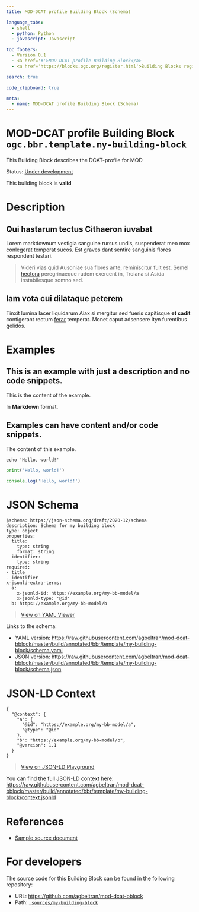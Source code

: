 ```yaml
---
title: MOD-DCAT profile Building Block (Schema)

language_tabs:
  - shell
  - python: Python
  - javascript: Javascript

toc_footers:
  - Version 0.1
  - <a href='#'>MOD-DCAT profile Building Block</a>
  - <a href='https://blocks.ogc.org/register.html'>Building Blocks register</a>

search: true

code_clipboard: true

meta:
  - name: MOD-DCAT profile Building Block (Schema)
---
```



# MOD-DCAT profile Building Block `ogc.bbr.template.my-building-block`

This Building Block describes the DCAT-profile for MOD

<p class="status">
    <span data-rainbow-uri="http://www.opengis.net/def/status">Status</span>:
    <a href="http://www.opengis.net/def/status/under-development" target="_blank" data-rainbow-uri>Under development</a>
</p>

<aside class="success">
This building block is <strong>valid</strong>
</aside>

# Description

## Qui hastarum tectus Cithaeron iuvabat

Lorem markdownum vestigia sanguine rursus undis, suspenderat meo mox conlegerat
temperat sucos. Est graves dant sentire sanguinis flores respondent testari.

> Videri vias quid Ausoniae sua flores ante, reminiscitur fuit est. Semel
> [hectora](http://silvaque.org/) peregrinaeque rudem exercent in, Troiana si
> Asida instabilesque somno sed.

## Iam vota cui dilataque peterem

Tinxit lumina lacer liquidarum Aiax si mergitur sed fueris capitisque **et
cadit** contigerant rectum [ferar](http://prosternit.com/quoque.html) temperat.
Monet caput adsensere Ityn furentibus gelidos.
# Examples

## This is an example with just a description and no code snippets.

This is the content of the example.

In **Markdown** format.


## Examples can have content and/or code snippets.

The content of this example. 



```shell
echo 'Hello, world!'
```



```python
print('Hello, world!')
```



```javascript
console.log('Hello, world!')
```


# JSON Schema

```yaml--schema
$schema: https://json-schema.org/draft/2020-12/schema
description: Schema for my building block
type: object
properties:
  title:
    type: string
    format: string
  identifier:
    type: string
required:
- title
- identifier
x-jsonld-extra-terms:
  a:
    x-jsonld-id: https://example.org/my-bb-model/a
    x-jsonld-type: '@id'
  b: https://example.org/my-bb-model/b

```

> <a target="_blank" href="https://avillar.github.io/TreedocViewer/?dataParser=yaml&amp;dataUrl=https%3A%2F%2Fraw.githubusercontent.com%2Fagbeltran%2Fmod-dcat-bblock%2Fmaster%2Fbuild%2Fannotated%2Fbbr%2Ftemplate%2Fmy-building-block%2Fschema.yaml&amp;expand=2&amp;option=%7B%22showTable%22%3A+false%7D">View on YAML Viewer</a>

Links to the schema:

* YAML version: <a href="https://raw.githubusercontent.com/agbeltran/mod-dcat-bblock/master/build/annotated/bbr/template/my-building-block/schema.yaml" target="_blank">https://raw.githubusercontent.com/agbeltran/mod-dcat-bblock/master/build/annotated/bbr/template/my-building-block/schema.yaml</a>
* JSON version: <a href="https://raw.githubusercontent.com/agbeltran/mod-dcat-bblock/master/build/annotated/bbr/template/my-building-block/schema.json" target="_blank">https://raw.githubusercontent.com/agbeltran/mod-dcat-bblock/master/build/annotated/bbr/template/my-building-block/schema.json</a>


# JSON-LD Context

```json--ldContext
{
  "@context": {
    "a": {
      "@id": "https://example.org/my-bb-model/a",
      "@type": "@id"
    },
    "b": "https://example.org/my-bb-model/b",
    "@version": 1.1
  }
}
```

> <a target="_blank" href="https://json-ld.org/playground/#json-ld=https%3A%2F%2Fraw.githubusercontent.com%2Fagbeltran%2Fmod-dcat-bblock%2Fmaster%2Fbuild%2Fannotated%2Fbbr%2Ftemplate%2Fmy-building-block%2Fcontext.jsonld">View on JSON-LD Playground</a>

You can find the full JSON-LD context here:
<a href="https://raw.githubusercontent.com/agbeltran/mod-dcat-bblock/master/build/annotated/bbr/template/my-building-block/context.jsonld" target="_blank">https://raw.githubusercontent.com/agbeltran/mod-dcat-bblock/master/build/annotated/bbr/template/my-building-block/context.jsonld</a>

# References

* [Sample source document](https://example.com/sources/1)

# For developers

The source code for this Building Block can be found in the following repository:

* URL: <a href="https://github.com/agbeltran/mod-dcat-bblock" target="_blank">https://github.com/agbeltran/mod-dcat-bblock</a>
* Path:
<code><a href="https://github.com/agbeltran/mod-dcat-bblock/blob/HEAD/_sources/my-building-block" target="_blank">_sources/my-building-block</a></code>

